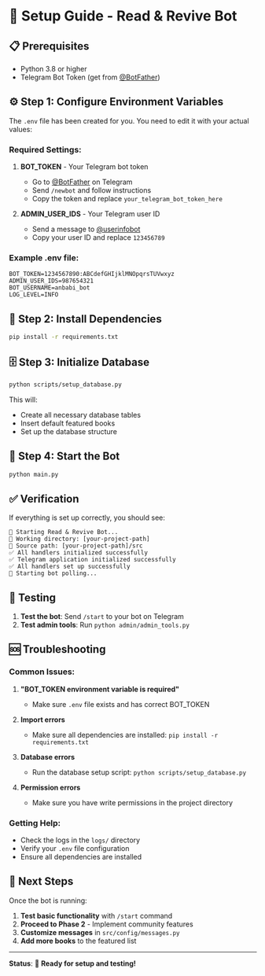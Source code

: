 # 🚀 Setup Guide - Read & Revive Bot

## 📋 **Prerequisites**

- Python 3.8 or higher
- Telegram Bot Token (get from [@BotFather](https://t.me/botfather))

## ⚙️ **Step 1: Configure Environment Variables**

The `.env` file has been created for you. You need to edit it with your actual values:

### **Required Settings:**

1. **BOT_TOKEN** - Your Telegram bot token
   - Go to [@BotFather](https://t.me/botfather) on Telegram
   - Send `/newbot` and follow instructions
   - Copy the token and replace `your_telegram_bot_token_here`

2. **ADMIN_USER_IDS** - Your Telegram user ID
   - Send a message to [@userinfobot](https://t.me/userinfobot)
   - Copy your user ID and replace `123456789`

### **Example .env file:**
```env
BOT_TOKEN=1234567890:ABCdefGHIjklMNOpqrsTUVwxyz
ADMIN_USER_IDS=987654321
BOT_USERNAME=anbabi_bot
LOG_LEVEL=INFO
```

## 🔧 **Step 2: Install Dependencies**

```bash
pip install -r requirements.txt
```

## 🗄️ **Step 3: Initialize Database**

```bash
python scripts/setup_database.py
```

This will:
- Create all necessary database tables
- Insert default featured books
- Set up the database structure

## 🚀 **Step 4: Start the Bot**

```bash
python main.py
```

## ✅ **Verification**

If everything is set up correctly, you should see:
```
🚀 Starting Read & Revive Bot...
📁 Working directory: [your-project-path]
📁 Source path: [your-project-path]/src
✅ All handlers initialized successfully
✅ Telegram application initialized successfully
✅ All handlers set up successfully
📡 Starting bot polling...
```

## 🧪 **Testing**

1. **Test the bot**: Send `/start` to your bot on Telegram
2. **Test admin tools**: Run `python admin/admin_tools.py`

## 🆘 **Troubleshooting**

### **Common Issues:**

1. **"BOT_TOKEN environment variable is required"**
   - Make sure `.env` file exists and has correct BOT_TOKEN

2. **Import errors**
   - Make sure all dependencies are installed: `pip install -r requirements.txt`

3. **Database errors**
   - Run the database setup script: `python scripts/setup_database.py`

4. **Permission errors**
   - Make sure you have write permissions in the project directory

### **Getting Help:**

- Check the logs in the `logs/` directory
- Verify your `.env` file configuration
- Ensure all dependencies are installed

## 🎯 **Next Steps**

Once the bot is running:
1. **Test basic functionality** with `/start` command
2. **Proceed to Phase 2** - Implement community features
3. **Customize messages** in `src/config/messages.py`
4. **Add more books** to the featured list

---

**Status**: 🎉 **Ready for setup and testing!**
